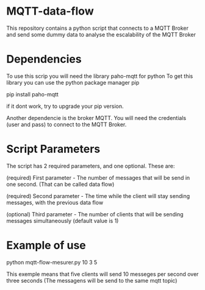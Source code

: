 # MQTT-data-flow
This repository contains a python script that connects to a MQTT Broker and send some dummy data to analyse the escalability of the MQTT Broker

# Dependencies
To use this scrip you will need the library paho-mqtt for python
To get this library you can use the python package manager pip

pip install paho-mqtt

if it dont work, try to upgrade your pip version.

Another dependencie is the broker MQTT. You will need the credentials (user and pass) to connect to the MQTT Broker.

# Script Parameters
The script has 2 required parameters, and one optional. These are:

(required) First parameter - The number of messages that will be send in one second. (That can be called data flow) 

(required) Second parameter - The time while the client will stay sending messages, with the previous data flow 

(optional) Third parameter - The number of clients that will be sending messages simultaneously (default value is 1) 

# Example of use
python mqtt-flow-mesurer.py 10 3 5

This exemple means that five clients will send 10 messeges per second over three seconds (The messagens will be send to the same mqtt topic)
